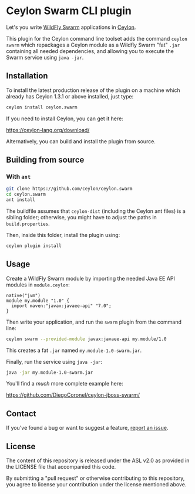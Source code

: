 Ceylon Swarm CLI plugin
=======================

Let's you write [WildFly Swarm][] applications in [Ceylon][].

This plugin for the Ceylon command line toolset adds the command 
`ceylon swarm` which repackages a Ceylon module as a Wildfly Swarm
"fat" `.jar` containing all needed dependencies, and allowing you
to execute the Swarm service using `java -jar`.

[WildFly Swarm]: http://wildfly-swarm.io/
[Ceylon]: https://ceylon-lang.org/

Installation
------------

To install the latest production release of the plugin on a machine
which already has Ceylon 1.3.1 or above installed, just type:

```bash
ceylon install ceylon.swarm
```

If you need to install Ceylon, you can get it here:

<https://ceylon-lang.org/download/>

Alternatively, you can build and install the plugin from source.

Building from source
--------------------

### With `ant`

```bash
git clone https://github.com/ceylon/ceylon.swarm
cd ceylon.swarm
ant install
```

The buildfile assumes that `ceylon-dist` (including the Ceylon ant 
files) is a sibling folder; otherwise, you might have to adjust the 
paths in `build.properties`.

Then, inside this folder, install the plugin using:

```bash
ceylon plugin install
```

Usage
-----

Create a WildFly Swarm module by importing the needed Java EE API 
modules in `module.ceylon`:

```ceylon
native("jvm")
module my.module "1.0" {
  import maven:"javax:javaee-api" "7.0";
}
```

Then write your application, and run the `swarm` plugin from the command 
line:

```bash
ceylon swarm --provided-module javax:javaee-api my.module/1.0
```

This creates a fat `.jar` named `my.module-1.0-swarm.jar`.

Finally, run the service using `java -jar`:

```bash
java -jar my.module-1.0-swarm.jar
```

You'll find a _much_ more complete example here:

<https://github.com/DiegoCoronel/ceylon-jboss-swarm/>

Contact
-------

If you've found a bug or want to suggest a feature, 
[report an issue](https://github.com/ceylon/ceylon.swarm/issues/new).

License
-------

The content of this repository is released under the ASL v2.0
as provided in the LICENSE file that accompanied this code.

By submitting a "pull request" or otherwise contributing to 
this repository, you agree to license your contribution under 
the license mentioned above.
